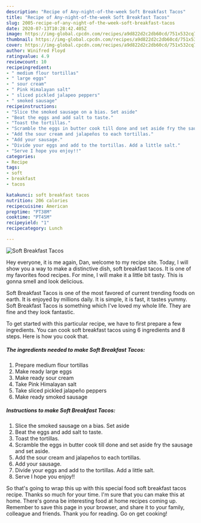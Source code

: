 ```yaml
---
description: "Recipe of Any-night-of-the-week Soft Breakfast Tacos"
title: "Recipe of Any-night-of-the-week Soft Breakfast Tacos"
slug: 2005-recipe-of-any-night-of-the-week-soft-breakfast-tacos
date: 2020-07-13T10:28:42.405Z
image: https://img-global.cpcdn.com/recipes/a9d822d2c2db60cd/751x532cq70/soft-breakfast-tacos-recipe-main-photo.jpg
thumbnail: https://img-global.cpcdn.com/recipes/a9d822d2c2db60cd/751x532cq70/soft-breakfast-tacos-recipe-main-photo.jpg
cover: https://img-global.cpcdn.com/recipes/a9d822d2c2db60cd/751x532cq70/soft-breakfast-tacos-recipe-main-photo.jpg
author: Winifred Floyd
ratingvalue: 4.9
reviewcount: 10
recipeingredient:
- " medium flour tortillas"
- " large eggs"
- " sour cream"
- " Pink Himalayan salt"
- " sliced pickled jalapeo peppers"
- " smoked sausage"
recipeinstructions:
- "Slice the smoked sausage on a bias. Set aside"
- "Beat the eggs and add salt to taste."
- "Toast the tortillas."
- "Scramble the eggs in butter cook till done and set aside fry the sausage and set aside."
- "Add the sour cream and jalapeños to each tortillas."
- "Add your sausage."
- "Divide your eggs and add to the tortillas. Add a little salt."
- "Serve I hope you enjoy!!"
categories:
- Recipe
tags:
- soft
- breakfast
- tacos

katakunci: soft breakfast tacos 
nutrition: 206 calories
recipecuisine: American
preptime: "PT38M"
cooktime: "PT45M"
recipeyield: "1"
recipecategory: Lunch

---
```



![Soft Breakfast Tacos](https://img-global.cpcdn.com/recipes/a9d822d2c2db60cd/751x532cq70/soft-breakfast-tacos-recipe-main-photo.jpg)

Hey everyone, it is me again, Dan, welcome to my recipe site. Today, I will show you a way to make a distinctive dish, soft breakfast tacos. It is one of my favorites food recipes. For mine, I will make it a little bit tasty. This is gonna smell and look delicious.



Soft Breakfast Tacos is one of the most favored of current trending foods on earth. It is enjoyed by millions daily. It is simple, it is fast, it tastes yummy. Soft Breakfast Tacos is something which I've loved my whole life. They are fine and they look fantastic.


To get started with this particular recipe, we have to first prepare a few ingredients. You can cook soft breakfast tacos using 6 ingredients and 8 steps. Here is how you cook that.

<!--inarticleads1-->

##### The ingredients needed to make Soft Breakfast Tacos:

1. Prepare  medium flour tortillas
1. Make ready  large eggs
1. Make ready  sour cream
1. Take  Pink Himalayan salt
1. Take  sliced pickled jalapeño peppers
1. Make ready  smoked sausage




<!--inarticleads2-->

##### Instructions to make Soft Breakfast Tacos:

1. Slice the smoked sausage on a bias. Set aside
1. Beat the eggs and add salt to taste.
1. Toast the tortillas.
1. Scramble the eggs in butter cook till done and set aside fry the sausage and set aside.
1. Add the sour cream and jalapeños to each tortillas.
1. Add your sausage.
1. Divide your eggs and add to the tortillas. Add a little salt.
1. Serve I hope you enjoy!!




So that's going to wrap this up with this special food soft breakfast tacos recipe. Thanks so much for your time. I'm sure that you can make this at home. There's gonna be interesting food at home recipes coming up. Remember to save this page in your browser, and share it to your family, colleague and friends. Thank you for reading. Go on get cooking!
